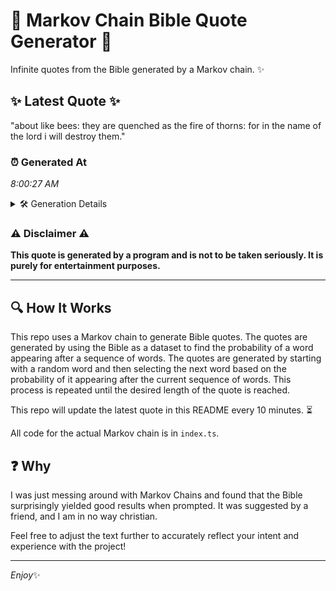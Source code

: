 # 📖 Markov Chain Bible Quote Generator 📖

Infinite quotes from the Bible generated by a Markov chain. ✨

## ✨ Latest Quote ✨
"about like bees: they are quenched as the fire of thorns: for in the name of the lord i will destroy them."

### ⏰ Generated At
*8:00:27 AM*

<details>
    <summary>🛠️ Generation Details</summary>
    <p>
        <strong>🌱 Seed:</strong> about<br>
        <strong>🔄 Iterations:</strong> 21<br>
        <strong>📜 Context History:</strong><br>[ about ]: like<br>[ about, like ]: bees:<br>[ about, like, bees: ]: they<br>[ about, like, bees:, they ]: are<br>[ about, like, bees:, they, are ]: quenched<br>[ about, like, bees:, they, are, quenched ]: as<br>[ like, bees:, they, are, quenched, as ]: the<br>[ bees:, they, are, quenched, as, the ]: fire<br>[ they, are, quenched, as, the, fire ]: of<br>[ are, quenched, as, the, fire, of ]: thorns:<br>[ quenched, as, the, fire, of, thorns: ]: for<br>[ as, the, fire, of, thorns:, for ]: in<br>[ the, fire, of, thorns:, for, in ]: the<br>[ fire, of, thorns:, for, in, the ]: name<br>[ of, thorns:, for, in, the, name ]: of<br>[ thorns:, for, in, the, name, of ]: the<br>[ for, in, the, name, of, the ]: lord<br>[ in, the, name, of, the, lord ]: i<br>[ the, name, of, the, lord, i ]: will<br>[ name, of, the, lord, i, will ]: destroy<br>[ of, the, lord, i, will, destroy ]: them.<br>
    </p>
</details>

### ⚠️ Disclaimer ⚠️
**This quote is generated by a program and is not to be taken seriously. It is purely for entertainment purposes.**

---

## 🔍 How It Works

This repo uses a Markov chain to generate Bible quotes. The quotes are generated by using the Bible as a dataset to find the probability of a word appearing after a sequence of words. The quotes are generated by starting with a random word and then selecting the next word based on the probability of it appearing after the current sequence of words. This process is repeated until the desired length of the quote is reached.

This repo will update the latest quote in this README every 10 minutes. ⏳

All code for the actual Markov chain is in `index.ts`.

## ❓ Why

I was just messing around with Markov Chains and found that the Bible surprisingly yielded good results when prompted. 
It was suggested by a friend, and I am in no way christian.

Feel free to adjust the text further to accurately reflect your intent and experience with the project!

---

*Enjoy*✨
